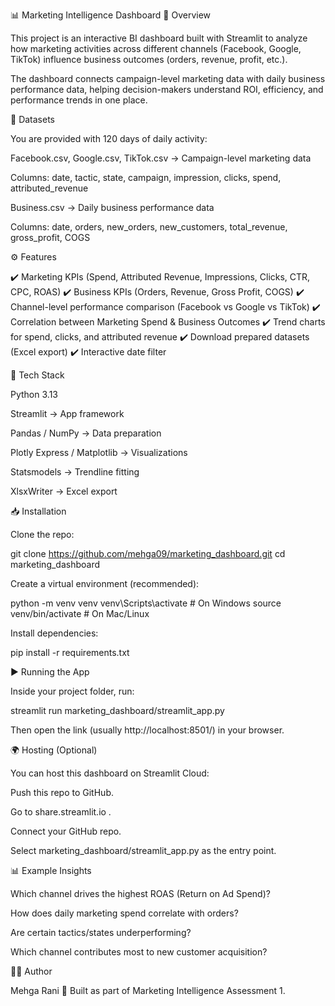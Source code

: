 📊 Marketing Intelligence Dashboard
📌 Overview

This project is an interactive BI dashboard built with Streamlit to analyze how marketing activities across different channels (Facebook, Google, TikTok) influence business outcomes (orders, revenue, profit, etc.).

The dashboard connects campaign-level marketing data with daily business performance data, helping decision-makers understand ROI, efficiency, and performance trends in one place.

📂 Datasets

You are provided with 120 days of daily activity:

Facebook.csv, Google.csv, TikTok.csv → Campaign-level marketing data

Columns: date, tactic, state, campaign, impression, clicks, spend, attributed_revenue

Business.csv → Daily business performance data

Columns: date, orders, new_orders, new_customers, total_revenue, gross_profit, COGS

⚙️ Features

✔️ Marketing KPIs (Spend, Attributed Revenue, Impressions, Clicks, CTR, CPC, ROAS)
✔️ Business KPIs (Orders, Revenue, Gross Profit, COGS)
✔️ Channel-level performance comparison (Facebook vs Google vs TikTok)
✔️ Correlation between Marketing Spend & Business Outcomes
✔️ Trend charts for spend, clicks, and attributed revenue
✔️ Download prepared datasets (Excel export)
✔️ Interactive date filter

🚀 Tech Stack

Python 3.13

Streamlit → App framework

Pandas / NumPy → Data preparation

Plotly Express / Matplotlib → Visualizations

Statsmodels → Trendline fitting

XlsxWriter → Excel export

📥 Installation

Clone the repo:

git clone https://github.com/mehga09/marketing_dashboard.git
cd marketing_dashboard


Create a virtual environment (recommended):

python -m venv venv
venv\Scripts\activate   # On Windows
source venv/bin/activate  # On Mac/Linux


Install dependencies:

pip install -r requirements.txt

▶️ Running the App

Inside your project folder, run:

streamlit run marketing_dashboard/streamlit_app.py


Then open the link (usually http://localhost:8501/) in your browser.

🌍 Hosting (Optional)

You can host this dashboard on Streamlit Cloud:

Push this repo to GitHub.

Go to share.streamlit.io
.

Connect your GitHub repo.

Select marketing_dashboard/streamlit_app.py as the entry point.

📊 Example Insights

Which channel drives the highest ROAS (Return on Ad Spend)?

How does daily marketing spend correlate with orders?

Are certain tactics/states underperforming?

Which channel contributes most to new customer acquisition?

👩‍💻 Author

Mehga Rani
📌 Built as part of Marketing Intelligence Assessment 1.

